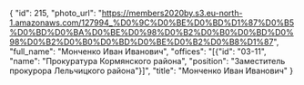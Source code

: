 {
    "id": 215,
    "photo_url": "https://members2020by.s3.eu-north-1.amazonaws.com/127994_%D0%9C%D0%BE%D0%BD%D1%87%D0%B5%D0%BD%D0%BA%D0%BE%D0%98%D0%B2%D0%B0%D0%BD%D0%98%D0%B2%D0%B0%D0%BD%D0%BE%D0%B2%D0%B8%D1%87",
    "full_name": "Монченко Иван Иванович",
    "offices": "[{\"id\": \"03-11\", \"name\": \"Прокуратура Кормянского района\", \"position\": \"Заместитель прокурора Лельчицкого района\"}]",
    "title": "Монченко Иван Иванович"
}